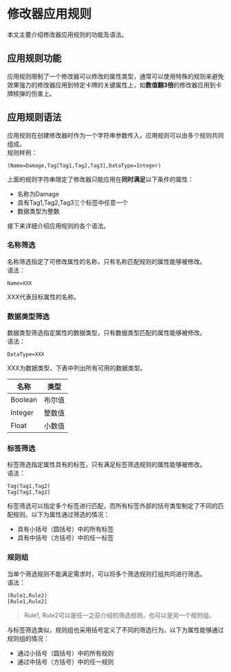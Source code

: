 # 修改器应用规则

本文主要介绍修改器应用规则的功能及语法。

## 应用规则功能

应用规则限制了一个修改器可以修改的属性类型，通常可以使用特殊的规则来避免效果强力的修改器应用到特定卡牌的关键属性上，如**数值翻3倍**的修改器应用到卡牌核弹的伤害上。

## 应用规则语法

应用规则在创建修改器时作为一个字符串参数传入，应用规则可以由多个规则共同组成。<br>
规则样例：

```
(Name=Damage,Tag[Tag1,Tag2,Tag3],DataType=Integer)
```

上面的规则字符串限定了修改器只能应用在**同时满足**以下条件的属性：

- 名称为Damage
- 具有Tag1,Tag2,Tag3三个标签中任意一个
- 数据类型为整数

接下来详细介绍应用规则的各个语法。

### 名称筛选

名称筛选指定了可修改属性的名称，只有名称匹配规则的属性能够被修改。<br>
语法：

```
Name=XXX
```

XXX代表目标属性的名称。

### 数据类型筛选

数据类型筛选指定属性的数据类型，只有数据类型匹配的属性能够被修改。<br>
语法：

```
DataType=XXX
```

XXX为数据类型，下表中列出所有可用的数据类型。

| 名称      | 类型  |
|---------|-----|
| Boolean | 布尔值 |
| Integer | 整数值 |
| Float   | 小数值 |


### 标签筛选

标签筛选指定属性具有的标签，只有满足标签筛选规则的属性能够被修改。<br>
语法：

```
Tag(Tag1,Tag2)
Tag[Tag1,Tag2]
```

标签筛选可以指定多个标签进行匹配，而所有标签外部的括号类型制定了不同的匹配规则。以下为属性通过筛选的情况：

- 具有小括号（圆括号）中的所有标签
- 具有中括号（方括号）中的任一标签

### 规则组

当单个筛选规则不能满足需求时，可以将多个筛选规则打组共同进行筛选。<br>
语法：

```
(Rule1,Rule2)
[Rule1,Rule2]
```

> Rule1, Rule2可以是任一之前介绍的筛选规则，也可以是另一个规则组。

与标签筛选类似，规则组也采用括号定义了不同的筛选行为。以下为属性能够通过规则组的情况：

- 通过小括号（圆括号）中的所有规则
- 通过中括号（方括号）中的任一规则


